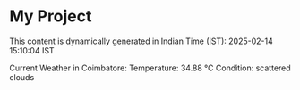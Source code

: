 # My Project

This content is dynamically generated in Indian Time (IST): 2025-02-14 15:10:04 IST


Current Weather in Coimbatore:
Temperature: 34.88 °C
Condition: scattered clouds
